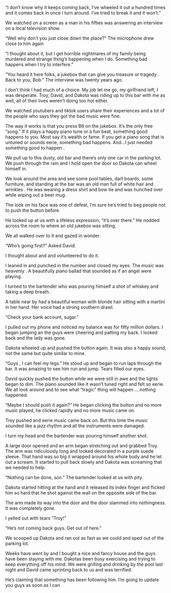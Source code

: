 “I don’t know why it keeps coming back, I’ve wheeled it out a hundred times and it comes back in once I turn around. I’ve tried to break it and it won’t.”

We watched on a screen  as a man in his fifties was answering an interview on a local television show.

“Well why don’t you just close down the place?” The microphone drew close to him again

“I thought about it, but I get horrible nightmares of my family being murdered and strange thing’s happening when I do. Something bad happens when I try to interfere.”

“You heard it here folks, a jukebox that can give you treasure or tragedy . Back to you, Bob.” The interview was twenty years ago.

I don’t think I had much of a choice. My job let me go, my girlfriend left, I was desperate. Troy, David, and Dakota was riding up to this bar with me as well, all of their lives weren’t doing too hot either.

We watched youtubers and tiktok users share their experiences and a lot of the people who says they got the bad music were fine.

The way it works is that you press B6 on the jukebox. It’s the only free “song.” 
If it plays a happy piano tune or a fun beat, something good happens to you. Most say it’s wealth or fame. If you get a piano song that is untuned or sounds eerie, something bad happens. And...I just needed something good to happen .

We pull up to this dusty, old bar and there’s only one car in the parking lot. We push through the rain and I hold open the door so Dakota can wheel himself in. 

We look around the area and see some pool tables, dart boards, some furniture, and standing at the bar was an old man full of white hair and wrinkles . He was wearing a dress shirt and bow tie and was hunched over while wiping out a beer mug.

The look on his face was one of defeat, I’m sure he’s tried to beg people not to push the button before. 

He looked up at us with a lifeless expression, “it’s over there.” He nodded across the room to where an old jukebox was sitting. 

We all walked over to it and gazed in wonder.

“Who’s going first?” Asked David.

I thought about and and volunteered to do it.

I leaned in and punched in the number and closed my eyes. The music was heavenly . A beautifully piano ballad that sounded as if an angel were playing. 

I turned to the bartender who was pouring himself a shot of whiskey and taking a deep breath.

A table near by had a beautiful woman with blonde hair sitting with a martini in her hand. Her voice had a strong southern drawl.

“Check your bank account, sugar.”

I pulled out my phone and noticed my balance was for fifty million dollars. I began jumping an the guys were cheering and patting my back. I looked back and the lady was gone.

Dakota wheeled up and pushed the button again. It was also a happy sound, not the same but quite similar to mine. 

“Guys , I can feel my legs.” He stood up and began to run laps through the bar. It was amazing to see him run and jump. Tears filled our eyes.

David quickly pushed the button while we were still in awe and the lights began to dim. The piano sounded like it wasn’t tuned right and felt so eerie. We all look around and to see what “tragic” thing will happen ....nothing happened.

“Maybe I should push it again?” He began clicking the button and no more music played, he clicked rapidly and no more music came on.

Troy pushed and eerie music came back on. But this time the music sounded like a jazz rhythm and all the instruments were damaged.

I turn my head and the bartender was pouring himself another shot.

A large door opened and an arm began stretching out and grabbed Troy. The arm was ridiculously long and looked decorated in a purple suede sleeve. That hand was so big it wrapped around his whole body and he let out a scream. It started to pull back slowly and Dakota was screaming that we needed to help.

“Nothing can be done, son.” The bartender looked at us with pity.

Dakota started hitting at the hand and it released its index finger and flicked him so hard that he shot against the wall on the opposite side of the bar. 

The arm made its way into the door and the door slammed into nothingness. It was completely gone.

I yelled out with tears “Troy!”

“He’s not coming back guys. Get out of here.”

We scooped up Dakota and ran out as fast as we could and sped out of the parking lot.

Weeks have went by and I bought a nice and fancy house and the guys have been staying with me. Dakotas been busy exercising and trying to keep everything off his mind. We were grilling and drinking by the pool last night and David came sprinting back to us and was terrified. 

He’s claiming that something has been following him. I’m going to update you guys as soon as I can